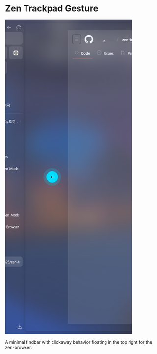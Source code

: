 # Zen Trackpad Gesture

![Image](./example.png)

A minimal findbar with clickaway behavior floating in the top right for the zen-browser.
